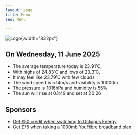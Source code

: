 ```yaml
---
layout: page
title: Menu
seo: Menu

---
```


![Logo](/images/logo.jpg){:width="832px"}

<!-- weather_marker starts -->
## On Wednesday, 11 June 2025

- The average temperature today is 23.91˚C,
- With highs of 24.83˚C and lows of 23.3˚C,
- It may feel like 23.79˚C with few clouds
- The wind speed is 5.14m/s and visibility is 10000m
- The pressure is 1016hPa and humidity is 55%
- The sun will rise at 03:49 and set at 20:26

<!-- weather_marker ends -->

## Sponsors

- [Get £50 credit when switching to Octopus Energy](https://bit.ly/3oD1nnS)
- [Get £75 when taking a 1000mb YouFibre broadband plan](https://aklam.io/91zWhU?)
